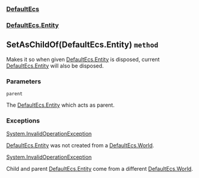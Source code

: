 ### [DefaultEcs](./DefaultEcs 'DefaultEcs')
### [DefaultEcs.Entity](./DefaultEcs-Entity 'DefaultEcs.Entity')
## SetAsChildOf(DefaultEcs.Entity) `method`
Makes it so when given [DefaultEcs.Entity](./DefaultEcs-Entity 'DefaultEcs.Entity') is disposed, current [DefaultEcs.Entity](./DefaultEcs-Entity 'DefaultEcs.Entity') will also be disposed.
### Parameters

<a name='DefaultEcs-Entity-SetAsChildOf(DefaultEcs-Entity)-parent'></a>
`parent`

The [DefaultEcs.Entity](./DefaultEcs-Entity 'DefaultEcs.Entity') which acts as parent.
### Exceptions

[System.InvalidOperationException](https://docs.microsoft.com/en-us/dotnet/api/System.InvalidOperationException 'System.InvalidOperationException')

[DefaultEcs.Entity](./DefaultEcs-Entity 'DefaultEcs.Entity') was not created from a [DefaultEcs.World](./DefaultEcs-World 'DefaultEcs.World').

[System.InvalidOperationException](https://docs.microsoft.com/en-us/dotnet/api/System.InvalidOperationException 'System.InvalidOperationException')

Child and parent [DefaultEcs.Entity](./DefaultEcs-Entity 'DefaultEcs.Entity') come from a different [DefaultEcs.World](./DefaultEcs-World 'DefaultEcs.World').

